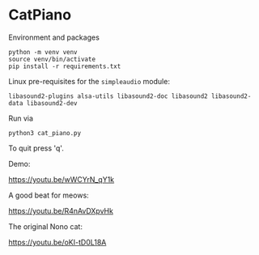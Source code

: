 # CatPiano

Environment and packages

```console
python -m venv venv
source venv/bin/activate
pip install -r requirements.txt
```

Linux pre-requisites for the ```simpleaudio``` module:

```
libasound2-plugins alsa-utils libasound2-doc libasound2 libasound2-data libasound2-dev
```

Run via

```console
python3 cat_piano.py
```
To quit press 'q'.

Demo:

https://youtu.be/wWCYrN_qY1k

A good beat for meows:

https://youtu.be/R4nAvDXpvHk

The original Nono cat:

https://youtu.be/oKI-tD0L18A


